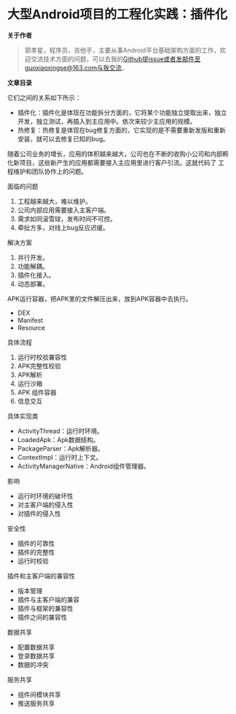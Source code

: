 # 大型Android项目的工程化实践：插件化

**关于作者**

>郭孝星，程序员，吉他手，主要从事Android平台基础架构方面的工作，欢迎交流技术方面的问题，可以去我的[Github](https://github.com/guoxiaoxing)提issue或者发邮件至guoxiaoxingse@163.com与我交流。

**文章目录**

它们之间的关系如下所示：


- 插件化：插件化是体现在功能拆分方面的，它将某个功能独立提取出来，独立开发，独立测试，再插入到主应用中。依次来较少主应用的规模。
- 热修复：热修复是体现在bug修复方面的，它实现的是不需要重新发版和重新安装，就可以去修复已知的bug。



随着公司业务的增长，应用的体积越来越大，公司也在不断的收购小公司和内部孵化新项目，这些新产生的应用都需要接入主应用里进行客户引流。这就代码了
工程维护和团队协作上的问题。

面临的问题

1. 工程越来越大，难以维护。
2. 公司内部应用需要接入主客户端。
3. 需求如同滚雪球，发布时间不可控。
4. 牵扯方多，对线上bug反应迟缓。

解决方案

1. 并行开发。
2. 功能解耦。
3. 插件化接入。
4. 动态部署。


APK运行容器，把APK里的文件解压出来，放到APK容器中去执行。

- DEX
- Manifest
- Resource

具体流程

1. 运行时校验兼容性
2. APK完整性校验
3. APK解析
4. 运行沙箱
5. APK 组件容器
6. 信息交互

具体实现类

- ActivityThread：运行时环境。
- LoadedApk：Apk数据结构。
- PackageParser：Apk解析器。
- ContextImpl：运行时上下文。
- ActivityManagerNative：Android组件管理器。

影响

- 运行时环境的破坏性
- 对主客户端的侵入性
- 对插件的侵入性

安全性

- 插件的可靠性
- 插件的完整性
- 运行时校验

插件和主客户端的兼容性

- 版本管理
- 插件与主客户端的兼容
- 插件与框架的兼容性
- 插件之间的兼容性

数据共享

- 配置数据共享
- 登录数据共享
- 数据的冲突

服务共享

- 组件间模块共享
- 推送服务共享